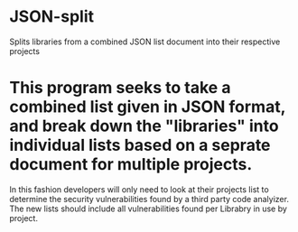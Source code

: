 # JSON-split
Splits libraries from a combined JSON list document into their respective projects 

# This program seeks to take a combined list given in JSON format, and break down the "libraries" into individual lists based on a seprate document for multiple projects.  
In this fashion developers will only need to look at their projects list to determine the security vulnerabilities found by a third party code analyizer.  The new lists should include all vulnerabilities found per Librabry in use by project.  
